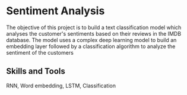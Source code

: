 # Sentiment Analysis

The objective of this project is to build a text classification model which analyses the customer's sentiments based on their reviews in the IMDB database. The model uses a complex deep learning model to build an embedding layer followed by a classification algorithm to analyze the sentiment of the customers

## Skills and Tools

RNN, Word embedding, LSTM, Classification
